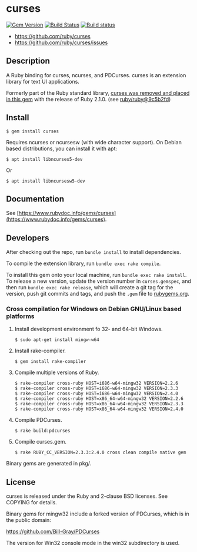 # curses

[![Gem Version](https://badge.fury.io/rb/curses.svg)](https://badge.fury.io/rb/curses)
[![Build Status](https://travis-ci.org/ruby/curses.svg?branch=master)](https://travis-ci.org/ruby/curses)
[![Build status](https://ci.appveyor.com/api/projects/status/kdvksgjo4fyd3c4m/branch/master?svg=true)](https://ci.appveyor.com/project/ruby/curses/branch/master)

* https://github.com/ruby/curses
* https://github.com/ruby/curses/issues

## Description

A Ruby binding for curses, ncurses, and PDCurses.
curses is an extension library for text UI applications.

Formerly part of the Ruby standard library, [curses was removed and placed in this gem][1]
with the release of Ruby 2.1.0. (see [ruby/ruby@9c5b2fd][2])

## Install

    $ gem install curses
        
Requires ncurses or ncursesw (with wide character support).
On Debian based distributions, you can install it with apt:

    $ apt install libncurses5-dev

Or

    $ apt install libncursesw5-dev

## Documentation

See [https://www.rubydoc.info/gems/curses](https://www.rubydoc.info/gems/curses).

## Developers

After checking out the repo, run `bundle install` to install dependencies.

To compile the extension library, run `bundle exec rake compile`.

To install this gem onto your local machine, run `bundle exec rake install`. To release a new version, update the version number in `curses.gemspec`, and then run `bundle exec rake release`, which will create a git tag for the version, push git commits and tags, and push the `.gem` file to [rubygems.org](https://rubygems.org).

### Cross compilation for Windows on Debian GNU/Linux based platforms

1. Install development environment fo 32- and 64-bit Windows.

   ```
   $ sudo apt-get install mingw-w64
   ```

2. Install rake-compiler.

   ```
   $ gem install rake-compiler
   ```

3. Compile multiple versions of Ruby.

   ```
   $ rake-compiler cross-ruby HOST=i686-w64-mingw32 VERSION=2.2.6
   $ rake-compiler cross-ruby HOST=i686-w64-mingw32 VERSION=2.3.3
   $ rake-compiler cross-ruby HOST=i686-w64-mingw32 VERSION=2.4.0
   $ rake-compiler cross-ruby HOST=x86_64-w64-mingw32 VERSION=2.2.6
   $ rake-compiler cross-ruby HOST=x86_64-w64-mingw32 VERSION=2.3.3
   $ rake-compiler cross-ruby HOST=x86_64-w64-mingw32 VERSION=2.4.0
   ```

3. Compile PDCurses.

   ```
   $ rake build:pdcurses
   ```

5. Compile curses.gem.

   ```
   $ rake RUBY_CC_VERSION=2.3.3:2.4.0 cross clean compile native gem
   ```

Binary gems are generated in pkg/.

## License

curses is released under the Ruby and 2-clause BSD licenses.  See COPYING for
details.

Binary gems for mingw32 include a forked version of PDCurses, which is in
the public domain:

  https://github.com/Bill-Gray/PDCurses

The version for Win32 console mode in the win32 subdirectory is used.

[1]: https://bugs.ruby-lang.org/issues/8584
[2]: https://github.com/ruby/ruby/commit/9c5b2fd8aa0fd343ad094d47a638cfd3f6ae0a81
